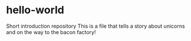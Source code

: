 # hello-world
Short introduction repository
This is a file that tells a story about unicorns and on the way to the bacon factory!
